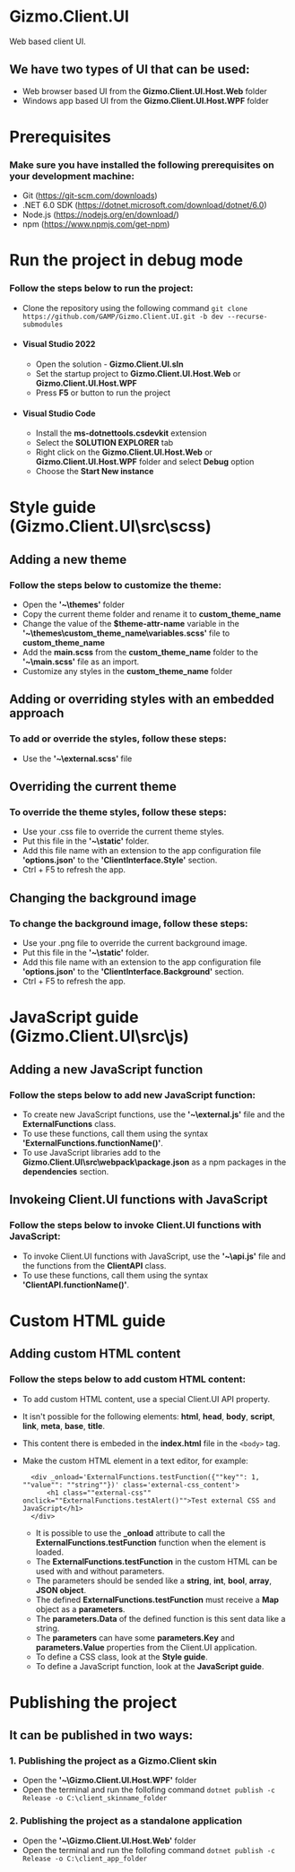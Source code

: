 # **Gizmo.Client.UI**

Web based client UI.

## We have two types of UI that can be used:

- Web browser based UI from the **Gizmo.Client.UI.Host.Web** folder
- Windows app based UI from the **Gizmo.Client.UI.Host.WPF** folder

# **Prerequisites**

### Make sure you have installed the following prerequisites on your development machine:

- Git (https://git-scm.com/downloads)
- .NET 6.0 SDK (https://dotnet.microsoft.com/download/dotnet/6.0)
- Node.js (https://nodejs.org/en/download/)
- npm (https://www.npmjs.com/get-npm)

# **Run the project in debug mode**

### Follow the steps below to run the project:

- Clone the repository using the following command `git clone https://github.com/GAMP/Gizmo.Client.UI.git -b dev --recurse-submodules`
- #### Visual Studio 2022
  - Open the solution - **Gizmo.Client.UI.sln**
  - Set the startup project to **Gizmo.Client.UI.Host.Web** or **Gizmo.Client.UI.Host.WPF**
  - Press **F5** or button to run the project
- #### Visual Studio Code
  - Install the **ms-dotnettools.csdevkit** extension
  - Select the **SOLUTION EXPLORER** tab
  - Right click on the **Gizmo.Client.UI.Host.Web** or **Gizmo.Client.UI.Host.WPF** folder and select **Debug** option
  - Choose the **Start New instance**

# **Style guide (Gizmo.Client.UI\src\scss)**

## **Adding a new theme**

### Follow the steps below to customize the theme:

- Open the **'~\themes'** folder
- Copy the current theme folder and rename it to **custom_theme_name**
- Change the value of the **$theme-attr-name** variable in the **'~\themes\custom_theme_name\variables.scss'** file to **custom_theme_name**
- Add the **main.scss** from the **custom_theme_name** folder to the **'~\main.scss'** file as an import.
- Customize any styles in the **custom_theme_name** folder

## **Adding or overriding styles with an embedded approach**

### To add or override the styles, follow these steps:

- Use the **'~\external.scss'** file

## **Overriding the current theme**

### To override the theme styles, follow these steps:

- Use your .css file to override the current theme styles.
- Put this file in the **'~\static\'** folder.
- Add this file name with an extension to the app configuration file **'options.json'** to the **'ClientInterface.Style'** section.
- Ctrl + F5 to refresh the app.

## **Changing the background image**

### To change the background image, follow these steps:

- Use your .png file to override the current background image.
- Put this file in the **'~\static\'** folder.
- Add this file name with an extension to the app configuration file **'options.json'** to the **'ClientInterface.Background'** section.
- Ctrl + F5 to refresh the app.

# **JavaScript guide (Gizmo.Client.UI\src\js)**

## **Adding a new JavaScript function**

### Follow the steps below to add new JavaScript function:

- To create new JavaScript functions, use the **'~\external.js'** file and the **ExternalFunctions** class.
- To use these functions, call them using the syntax **'ExternalFunctions.functionName()'**.
- To use JavaScript libraries add to the **Gizmo.Client.UI\src\webpack\package.json** as a npm packages in the **dependencies** section.

## **Invokeing Client.UI functions with JavaScript**

### Follow the steps below to invoke Client.UI functions with JavaScript:

- To invoke Client.UI functions with JavaScript, use the **'~\api.js'** file and the functions from the **ClientAPI** class.
- To use these functions, call them using the syntax **'ClientAPI.functionName()'**.

# **Custom HTML guide**

## **Adding custom HTML content**

### Follow the steps below to add custom HTML content:

- To add custom HTML content, use a special Client.UI API property.
- It isn't possible for the following elements: **html**, **head**, **body**, **script**, **link**, **meta**, **base**, **title**.
- This content there is embeded in the **index.html** file in the `<body>` tag.
- Make the custom HTML element in a text editor, for example:

        <div _onload='ExternalFunctions.testFunction({""key"": 1, ""value"": ""string""})' class='external-css_content'>
            <h1 class=""external-css"" onclick=""ExternalFunctions.testAlert()"">Test external CSS and JavaScript</h1>
        </div>

  - It is possible to use the **\_onload** attribute to call the **ExternalFunctions.testFunction** function when the element is loaded.
  - The **ExternalFunctions.testFunction** in the custom HTML can be used with and without parameters.
  - The parameters should be sended like a **string**, **int**, **bool**, **array**, **JSON object**.
  - The defined **ExternalFunctions.testFunction** must receive a **Map** object as a **parameters**.
  - The **parameters.Data** of the defined function is this sent data like a string.
  - The **parameters** can have some **parameters.Key** and **parameters.Value** properties from the Client.UI application.
  - To define a CSS class, look at the **Style guide**.
  - To define a JavaScript function, look at the **JavaScript guide**.

# **Publishing the project**

## It can be published in two ways:

### 1. Publishing the project as a Gizmo.Client skin

- Open the **'~\Gizmo.Client.UI.Host.WPF'** folder
- Open the terminal and run the follofing command `dotnet publish -c Release -o C:\client_skinname_folder`

### 2. Publishing the project as a standalone application

- Open the **'~\Gizmo.Client.UI.Host.Web'** folder
- Open the terminal and run the follofing command `dotnet publish -c Release -o C:\client_app_folder`
